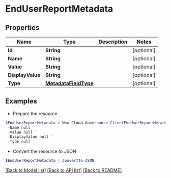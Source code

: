 # EndUserReportMetadata
## Properties

Name | Type | Description | Notes
------------ | ------------- | ------------- | -------------
**Id** | **String** |  | [optional] 
**Name** | **String** |  | [optional] 
**Value** | **String** |  | [optional] 
**DisplayValue** | **String** |  | [optional] 
**Type** | [**MetadataFieldType**](MetadataFieldType.md) |  | [optional] 

## Examples

- Prepare the resource
```powershell
$EndUserReportMetadata = New-Cloud.Governance.ClientEndUserReportMetadata  -Id null `
 -Name null `
 -Value null `
 -DisplayValue null `
 -Type null
```

- Convert the resource to JSON
```powershell
$EndUserReportMetadata | ConvertTo-JSON
```

[[Back to Model list]](../README.md#documentation-for-models) [[Back to API list]](../README.md#documentation-for-api-endpoints) [[Back to README]](../README.md)

